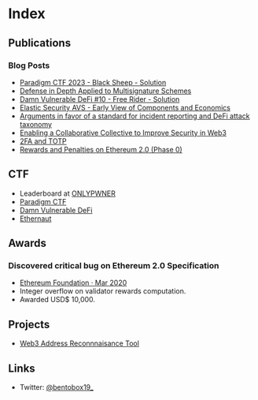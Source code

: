 # Index

## Publications

### Blog Posts

* [Paradigm CTF 2023 - Black Sheep - Solution](https://bentobox19.github.io/posts/paradigm-ctf-2023-black-sheep)
* [Defense in Depth Applied to Multisignature Schemes](https://bentobox19.github.io/posts/defense-in-depth-applied-to-multisig-schemes)
* [Damn Vulnerable DeFi #10 - Free Rider - Solution](https://bentobox19.github.io/posts/dvd-10-free-rider-challenge)
* [Elastic Security AVS - Early View of Components and Economics](https://bentobox19.github.io/posts/elastic-security-avs-early-view)
* [Arguments in favor of a standard for incident reporting and DeFi attack taxonomy](https://bentobox19.github.io/posts/stix-and-defi-attack-taxonomy)
* [Enabling a Collaborative Collective to Improve Security in Web3](https://consensys.io/blog/enabling-collaborative-collective-improve-security-web3)
* [2FA and TOTP](https://bentobox19.github.io/posts/2fa-and-totp)
* [Rewards and Penalties on Ethereum 2.0 (Phase 0)](https://consensyscodefi.medium.com/rewards-and-penalties-on-ethereum-2-0-phase-0-consensys-codefi-50d9bc5e98e5)

## CTF

* Leaderboard at [ONLYPWNER](https://onlypwner.xyz/leaderboard)
* [Paradigm CTF](https://github.com/bentobox19/paradigm-ctf/)
* [Damn Vulnerable DeFi](https://github.com/bentobox19/damn-vulnerable-defi)
* [Ethernaut](https://github.com/bentobox19/ethernaut)

## Awards

### Discovered critical bug on Ethereum 2.0 Specification

* [Ethereum Foundation · Mar 2020](https://blog.ethereum.org/2020/03/31/eth2-quick-update-no-10/)
* Integer overflow on validator rewards computation.
* Awarded USD$ 10,000.

## Projects

* [Web3 Address Reconnnaisance Tool](https://github.com/bentobox19/web3-address-recon)

## Links

* Twitter: [@bentobox19\_](https://twitter.com/bentobox19_)
